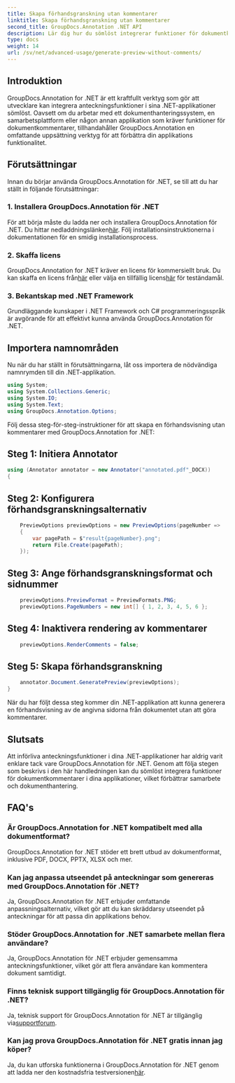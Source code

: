 ```yaml
---
title: Skapa förhandsgranskning utan kommentarer
linktitle: Skapa förhandsgranskning utan kommentarer
second_title: GroupDocs.Annotation .NET API
description: Lär dig hur du sömlöst integrerar funktioner för dokumentkommentarer i dina .NET-applikationer med hjälp av GroupDocs.Annotation for .NET.
type: docs
weight: 14
url: /sv/net/advanced-usage/generate-preview-without-comments/
---
```

## Introduktion
GroupDocs.Annotation for .NET är ett kraftfullt verktyg som gör att utvecklare kan integrera anteckningsfunktioner i sina .NET-applikationer sömlöst. Oavsett om du arbetar med ett dokumenthanteringssystem, en samarbetsplattform eller någon annan applikation som kräver funktioner för dokumentkommentarer, tillhandahåller GroupDocs.Annotation en omfattande uppsättning verktyg för att förbättra din applikations funktionalitet.
## Förutsättningar
Innan du börjar använda GroupDocs.Annotation för .NET, se till att du har ställt in följande förutsättningar:
### 1. Installera GroupDocs.Annotation för .NET
 För att börja måste du ladda ner och installera GroupDocs.Annotation för .NET. Du hittar nedladdningslänken[här](https://releases.groupdocs.com/annotation/net/). Följ installationsinstruktionerna i dokumentationen för en smidig installationsprocess.
### 2. Skaffa licens
 GroupDocs.Annotation for .NET kräver en licens för kommersiellt bruk. Du kan skaffa en licens från[här](https://purchase.groupdocs.com/buy) eller välja en tillfällig licens[här](https://purchase.groupdocs.com/temporary-license/) för teständamål.
### 3. Bekantskap med .NET Framework
Grundläggande kunskaper i .NET Framework och C# programmeringsspråk är avgörande för att effektivt kunna använda GroupDocs.Annotation för .NET.

## Importera namnområden
Nu när du har ställt in förutsättningarna, låt oss importera de nödvändiga namnrymden till din .NET-applikation.

```csharp
using System;
using System.Collections.Generic;
using System.IO;
using System.Text;
using GroupDocs.Annotation.Options;
```

Följ dessa steg-för-steg-instruktioner för att skapa en förhandsvisning utan kommentarer med GroupDocs.Annotation for .NET:
## Steg 1: Initiera Annotator
```csharp
using (Annotator annotator = new Annotator("annotated.pdf"_DOCX))
{
```
## Steg 2: Konfigurera förhandsgranskningsalternativ
```csharp
    PreviewOptions previewOptions = new PreviewOptions(pageNumber =>
    {
        var pagePath = $"result{pageNumber}.png";
        return File.Create(pagePath);
    });
```
## Steg 3: Ange förhandsgranskningsformat och sidnummer
```csharp
    previewOptions.PreviewFormat = PreviewFormats.PNG;
    previewOptions.PageNumbers = new int[] { 1, 2, 3, 4, 5, 6 };
```
## Steg 4: Inaktivera rendering av kommentarer
```csharp
    previewOptions.RenderComments = false;
```
## Steg 5: Skapa förhandsgranskning
```csharp
    annotator.Document.GeneratePreview(previewOptions);
}
```
När du har följt dessa steg kommer din .NET-applikation att kunna generera en förhandsvisning av de angivna sidorna från dokumentet utan att göra kommentarer.

## Slutsats
Att införliva anteckningsfunktioner i dina .NET-applikationer har aldrig varit enklare tack vare GroupDocs.Annotation för .NET. Genom att följa stegen som beskrivs i den här handledningen kan du sömlöst integrera funktioner för dokumentkommentarer i dina applikationer, vilket förbättrar samarbete och dokumenthantering.
## FAQ's
### Är GroupDocs.Annotation for .NET kompatibelt med alla dokumentformat?
GroupDocs.Annotation for .NET stöder ett brett utbud av dokumentformat, inklusive PDF, DOCX, PPTX, XLSX och mer.
### Kan jag anpassa utseendet på anteckningar som genereras med GroupDocs.Annotation för .NET?
Ja, GroupDocs.Annotation för .NET erbjuder omfattande anpassningsalternativ, vilket gör att du kan skräddarsy utseendet på anteckningar för att passa din applikations behov.
### Stöder GroupDocs.Annotation for .NET samarbete mellan flera användare?
Ja, GroupDocs.Annotation för .NET erbjuder gemensamma anteckningsfunktioner, vilket gör att flera användare kan kommentera dokument samtidigt.
### Finns teknisk support tillgänglig för GroupDocs.Annotation för .NET?
 Ja, teknisk support för GroupDocs.Annotation för .NET är tillgänglig via[supportforum](https://forum.groupdocs.com/c/annotation/10).
### Kan jag prova GroupDocs.Annotation för .NET gratis innan jag köper?
 Ja, du kan utforska funktionerna i GroupDocs.Annotation för .NET genom att ladda ner den kostnadsfria testversionen[här](https://releases.groupdocs.com/).
